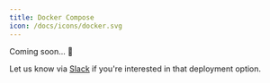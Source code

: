 ```yaml
---
title: Docker Compose
icon: /docs/icons/docker.svg
---
```


Coming soon... 🚀

Let us know via [Slack](https://kestra.io/slack) if you're interested in that deployment option.